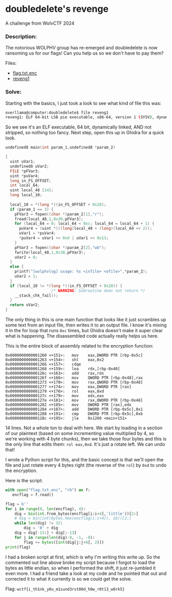 # doubledelete's revenge

A challenge from WolvCTF 2024

### Description:

The notorious WOLPHV group has re-emerged and doubledelete is now ransoming us for our flags! Can you help us so we don't have to pay them?

Files:
- [flag.txt.enc](./flag.txt.enc)
- [reveng1](./reveng1)

### Solve:

Starting with the basics, I just took a look to see what kind of file this was:

```sh
overllama@computer:doubledelete$ file reveng1
reveng1: ELF 64-bit LSB pie executable, x86-64, version 1 (SYSV), dynamically linked, interpreter /lib64/ld-linux-x86-64.so.2, BuildID[sha1]=2ce26489d5798dda857db7bbc3309ba20a592fec, for GNU/Linux 3.2.0, not stripped
```

So we see it's an ELF executable, 64 bit, dynamically linked, AND not stripped, so nothing too fancy. Next step, open this up in Ghidra for a quick look.

```c
undefined8 main(int param_1,undefined8 *param_2)

{
  uint uVar1;
  undefined8 uVar2;
  FILE *pFVar3;
  uint *puVar4;
  long in_FS_OFFSET;
  int local_64;
  uint local_48 [14];
  long local_10;
  
  local_10 = *(long *)(in_FS_OFFSET + 0x28);
  if (param_1 == 3) {
    pFVar3 = fopen((char *)param_2[1],"r");
    fread(local_48,1,0x30,pFVar3);
    for (local_64 = 0; local_64 < 0xc; local_64 = local_64 + 1) {
      puVar4 = (uint *)((long)local_48 + (long)(local_64 << 2));
      uVar1 = *puVar4;
      *puVar4 = uVar1 << 0xd | uVar1 >> 0x13;
    }
    pFVar3 = fopen((char *)param_2[2],"wb");
    fwrite(local_48,1,0x30,pFVar3);
    uVar2 = 0;
  }
  else {
    printf("[wolphvlog] usage: %s <infile> <ofile>",*param_2);
    uVar2 = 1;
  }
  if (local_10 != *(long *)(in_FS_OFFSET + 0x28)) {
                    /* WARNING: Subroutine does not return */
    __stack_chk_fail();
  }
  return uVar2;
}
```

The only thing in this is one main function that looks like it just scrambles up some text from an input file, then writes it to an output file. I know it's mixing it in the for loop that runs `0xc` times, but Ghidra doesn't make it super clear what is happening. The disassembled code actually really helps us here.

This is the entire block of assembly related to the encryption function:

```
0x0000000000001260 <+151>:   mov    eax,DWORD PTR [rbp-0x5c]
0x0000000000001263 <+154>:   shl    eax,0x2
0x0000000000001266 <+157>:   cdqe
0x0000000000001268 <+159>:   lea    rdx,[rbp-0x40]
0x000000000000126c <+163>:   add    rax,rdx
0x000000000000126f <+166>:   mov    QWORD PTR [rbp-0x48],rax
0x0000000000001273 <+170>:   mov    rax,QWORD PTR [rbp-0x48]
0x0000000000001277 <+174>:   mov    eax,DWORD PTR [rax]
0x0000000000001279 <+176>:   rol    eax,0xd
0x000000000000127c <+179>:   mov    edx,eax
0x000000000000127e <+181>:   mov    rax,QWORD PTR [rbp-0x48]
0x0000000000001282 <+185>:   mov    DWORD PTR [rax],edx
0x0000000000001284 <+187>:   add    DWORD PTR [rbp-0x5c],0x1
0x0000000000001288 <+191>:   cmp    DWORD PTR [rbp-0x5c],0xb
0x000000000000128c <+195>:   jle    0x1260 <main+151>
```

14 lines. Not a whole ton to deal with here. We start by loading in a section of our plaintext (based on some incrementing value multiplied by 4, so we're working with 4 byte chunks), then we take those four bytes and this is the only line that edits them: `rol eax,0xd`. It's just a rotate left. We can undo that!

I wrote a Python script for this, and the basic concept is that we'll open the file and just rotate every 4 bytes right (the reverse of the `rol`) by `0xd` to undo the encryption.

Here is the script:

```python
with open("flag.txt.enc", "rb") as f:
   encflag = f.read()

flag = b''
for i in range(0, len(encflag), 4):
    dig = bin(int.from_bytes(encflag[i:i+4],'little'))[2:]
    # dig = bin(int(bytes.hex(encflag[i:i+4]), 16))[2:]
    while len(dig) != 32:
        dig = '0' + dig
    dig = dig[-13:] + dig[:-13]
    for j in range(len(dig)-8, -1, -8):
        flag += bytes([int(dig[j:j+8], 2)])
print(flag)
```

I had a broken script at first, which is why I'm writing this write up. So the commented out line above broke my script because I forgot to load the bytes as little endian, so when I performed the shift, it just re-jumbled it even more. I had a friend take a look at my code and he pointed that out and corrected it to what it currently is so we could get the solve.

Flag: `wctf{i_th1nk_y0u_m1sund3rst00d_h0w_r0t13_w0rk5}`